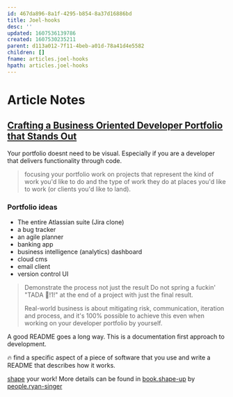 ```yaml
---
id: 467da896-8a1f-4295-b854-8a37d16886bd
title: Joel-hooks
desc: ''
updated: 1607536139786
created: 1607530235211
parent: d113a012-7f11-4beb-a01d-78a41d4e5582
children: []
fname: articles.joel-hooks
hpath: articles.joel-hooks
---
```

# Article Notes

## [Crafting a Business Oriented Developer Portfolio that Stands Out](https://joelhooks.com/developer-portfolio)

Your portfolio doesnt need to be visual. Especially if you are a developer that delivers functionality through code.

> focusing your portfolio work on projects that represent the kind of work you'd like to do and the type of work they do at places you'd like to work (or clients you'd like to land).

### Portfolio ideas

- The entire Atlassian suite (Jira clone)
- a bug tracker
- an agile planner
- banking app
- business intelligence (analytics) dashboard
- cloud cms
- email client
- version control UI

> Demonstrate the process not just the result
> Do not spring a fuckin' "TADA 🎉!1!" at the end of a project with just the final result.
>
> Real-world business is about mitigating risk, communication, iteration and process, and it's 100% possible to achieve this even when working on your developer portfolio by yourself.

A good README goes a long way. This is a documentation first approach to development.

🔥 find a specific aspect of a piece of software that you use and write a README that describes how it works.

[shape](29f392b6-0f60-48d7-bfff-87eb3b0ebc72) your work! More details can be found in [book.shape-up](29f392b6-0f60-48d7-bfff-87eb3b0ebc72) by [people.ryan-singer](345a0b69-87fd-4b14-91ab-65ef0e9eeea9)

